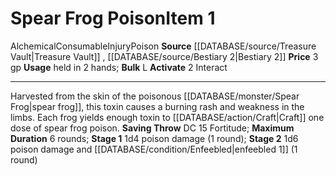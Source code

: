 ﻿---
actions: '[two-actions]'
bulk: L
duration: 6 rounds
id: '2015'
item_category: Alchemical Items
item_subcategory: Alchemical Poisons
level: '1'
name: Spear Frog Poison
price: 3 gp
rarity: Common
saving_throw: DC 15 Fortitude
source: '[[DATABASE/source/Treasure Vault|Treasure Vault]]'
stage: 'Stage 1: 1d4 poison damage (1 round)Stage 2: 1d6 poison damage and enfeebled
  1 (1 round)'
subcategory: alchemical/poison
trait:
- '[[DATABASE/trait/Alchemical|Alchemical]]'
- '[[DATABASE/trait/Consumable|Consumable]]'
- '[[DATABASE/trait/Injury|Injury]]'
- '[[DATABASE/trait/Poison|Poison]]'
type: Item
usage: held in 2 hands

---
# Spear Frog Poison<span class="item-type">Item 1</span>

<span class="item-trait">Alchemical</span><span class="item-trait">Consumable</span><span class="item-trait">Injury</span><span class="item-trait">Poison</span>
**Source** [[DATABASE/source/Treasure Vault|Treasure Vault]] , [[DATABASE/source/Bestiary 2|Bestiary 2]] 
**Price** 3 gp
**Usage** held in 2 hands; **Bulk** L
**Activate** <span class="action-icon">2</span> Interact

---
Harvested from the skin of the poisonous [[DATABASE/monster/Spear Frog|spear frog]], this toxin causes a burning rash and weakness in the limbs. Each frog yields enough toxin to [[DATABASE/action/Craft|Craft]] one dose of spear frog poison.
 **Saving Throw** DC 15 Fortitude; **Maximum Duration** 6 rounds; **Stage 1** 1d4 poison damage (1 round); **Stage 2** 1d6 poison damage and [[DATABASE/condition/Enfeebled|enfeebled 1]] (1 round)